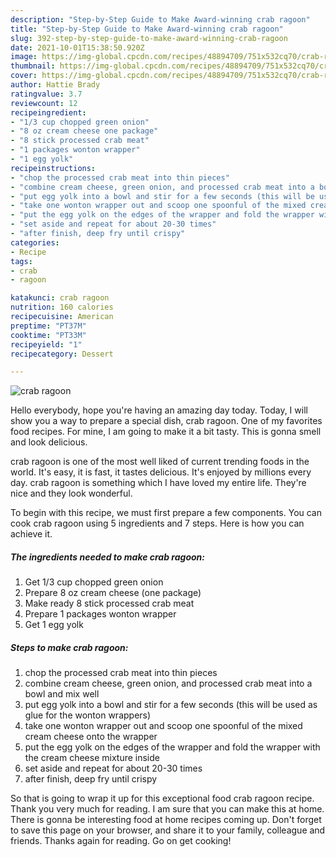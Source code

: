 ```yaml
---
description: "Step-by-Step Guide to Make Award-winning crab ragoon"
title: "Step-by-Step Guide to Make Award-winning crab ragoon"
slug: 392-step-by-step-guide-to-make-award-winning-crab-ragoon
date: 2021-10-01T15:38:50.920Z
image: https://img-global.cpcdn.com/recipes/48894709/751x532cq70/crab-ragoon-recipe-main-photo.jpg
thumbnail: https://img-global.cpcdn.com/recipes/48894709/751x532cq70/crab-ragoon-recipe-main-photo.jpg
cover: https://img-global.cpcdn.com/recipes/48894709/751x532cq70/crab-ragoon-recipe-main-photo.jpg
author: Hattie Brady
ratingvalue: 3.7
reviewcount: 12
recipeingredient:
- "1/3 cup chopped green onion"
- "8 oz cream cheese one package"
- "8 stick processed crab meat"
- "1 packages wonton wrapper"
- "1 egg yolk"
recipeinstructions:
- "chop the processed crab meat into thin pieces"
- "combine cream cheese, green onion, and processed crab meat into a bowl and mix well"
- "put egg yolk into a bowl and stir for a few seconds (this will be used as glue for the wonton wrappers)"
- "take one wonton wrapper out and scoop one spoonful of the mixed cream cheese onto the wrapper"
- "put the egg yolk on the edges of the wrapper and fold the wrapper with the cream cheese mixture inside"
- "set aside and repeat for about 20-30 times"
- "after finish, deep fry until crispy"
categories:
- Recipe
tags:
- crab
- ragoon

katakunci: crab ragoon 
nutrition: 160 calories
recipecuisine: American
preptime: "PT37M"
cooktime: "PT33M"
recipeyield: "1"
recipecategory: Dessert

---
```



![crab ragoon](https://img-global.cpcdn.com/recipes/48894709/751x532cq70/crab-ragoon-recipe-main-photo.jpg)

Hello everybody, hope you're having an amazing day today. Today, I will show you a way to prepare a special dish, crab ragoon. One of my favorites food recipes. For mine, I am going to make it a bit tasty. This is gonna smell and look delicious.



crab ragoon is one of the most well liked of current trending foods in the world. It's easy, it is fast, it tastes delicious. It's enjoyed by millions every day. crab ragoon is something which I have loved my entire life. They're nice and they look wonderful.


To begin with this recipe, we must first prepare a few components. You can cook crab ragoon using 5 ingredients and 7 steps. Here is how you can achieve it.

<!--inarticleads1-->

##### The ingredients needed to make crab ragoon:

1. Get 1/3 cup chopped green onion
1. Prepare 8 oz cream cheese (one package)
1. Make ready 8 stick processed crab meat
1. Prepare 1 packages wonton wrapper
1. Get 1 egg yolk




<!--inarticleads2-->

##### Steps to make crab ragoon:

1. chop the processed crab meat into thin pieces
1. combine cream cheese, green onion, and processed crab meat into a bowl and mix well
1. put egg yolk into a bowl and stir for a few seconds (this will be used as glue for the wonton wrappers)
1. take one wonton wrapper out and scoop one spoonful of the mixed cream cheese onto the wrapper
1. put the egg yolk on the edges of the wrapper and fold the wrapper with the cream cheese mixture inside
1. set aside and repeat for about 20-30 times
1. after finish, deep fry until crispy




So that is going to wrap it up for this exceptional food crab ragoon recipe. Thank you very much for reading. I am sure that you can make this at home. There is gonna be interesting food at home recipes coming up. Don't forget to save this page on your browser, and share it to your family, colleague and friends. Thanks again for reading. Go on get cooking!
